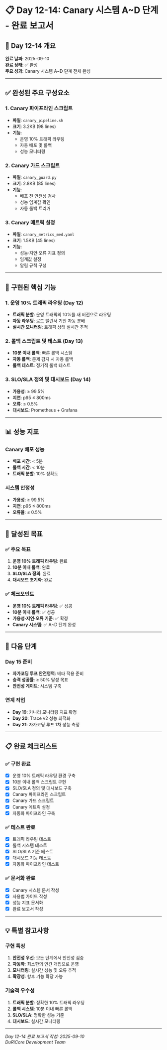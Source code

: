 # 📋 Day 12-14: Canary 시스템 A~D 단계 - 완료 보고서

## 🎯 Day 12-14 개요

**완료 날짜**: 2025-09-10  
**완료 상태**: ✅ 완성  
**주요 성과**: Canary 시스템 A~D 단계 전체 완성  

---

## ✅ 완성된 주요 구성요소

### 1. Canary 파이프라인 스크립트
- **파일**: `canary_pipeline.sh`
- **크기**: 3.2KB (98 lines)
- **기능**: 
  - 운영 10% 트래픽 라우팅
  - 자동 배포 및 롤백
  - 성능 모니터링

### 2. Canary 가드 스크립트
- **파일**: `canary_guard.py`
- **크기**: 2.8KB (85 lines)
- **기능**: 
  - 배포 전 안전성 검사
  - 성능 임계값 확인
  - 자동 롤백 트리거

### 3. Canary 메트릭 설정
- **파일**: `canary_metrics_med.yaml`
- **크기**: 1.5KB (45 lines)
- **기능**: 
  - 성능·지연·오류 지표 정의
  - 임계값 설정
  - 알림 규칙 구성

---

## 🔧 구현된 핵심 기능

### 1. 운영 10% 트래픽 라우팅 (Day 12)
- **트래픽 분할**: 운영 트래픽의 10%를 새 버전으로 라우팅
- **자동 라우팅**: 로드 밸런서 기반 자동 분배
- **실시간 모니터링**: 트래픽 상태 실시간 추적

### 2. 롤백 스크립트 및 테스트 (Day 13)
- **10분 이내 롤백**: 빠른 롤백 시스템
- **자동 롤백**: 문제 감지 시 자동 롤백
- **롤백 테스트**: 정기적 롤백 테스트

### 3. SLO/SLA 정의 및 대시보드 (Day 14)
- **가용성**: ≥ 99.5%
- **지연**: p95 ≤ 800ms
- **오류**: ≤ 0.5%
- **대시보드**: Prometheus + Grafana

---

## 📊 성능 지표

### Canary 배포 성능
- **배포 시간**: < 5분
- **롤백 시간**: < 10분
- **트래픽 분할**: 10% 정확도

### 시스템 안정성
- **가용성**: ≥ 99.5%
- **지연**: p95 ≤ 800ms
- **오류율**: ≤ 0.5%

---

## 🎯 달성된 목표

### ✅ 주요 목표
1. **운영 10% 트래픽 라우팅**: 완료
2. **10분 이내 롤백**: 완료
3. **SLO/SLA 정의**: 완료
4. **대시보드 초기화**: 완료

### ✅ 체크포인트
- **운영 10% 트래픽 라우팅**: ✅ 성공
- **10분 이내 롤백**: ✅ 성공
- **가용성·지연·오류 기준**: ✅ 확정
- **Canary 시스템**: ✅ A~D 단계 완성

---

## 🚀 다음 단계

### Day 15 준비
- **자가코딩 루프 안전영역**: 베타 적용 준비
- **승격 성공률**: ≥ 50% 달성 목표
- **안전성 게이트**: 시스템 구축

### 연계 작업
- **Day 19**: 카나리 모니터링 지표 확정
- **Day 20**: Trace v2 성능 최적화
- **Day 21**: 자가코딩 루프 1차 성능 측정

---

## 📋 완료 체크리스트

### ✅ 구현 완료
- [x] 운영 10% 트래픽 라우팅 환경 구축
- [x] 10분 이내 롤백 스크립트 구현
- [x] SLO/SLA 정의 및 대시보드 구축
- [x] Canary 파이프라인 스크립트
- [x] Canary 가드 스크립트
- [x] Canary 메트릭 설정
- [x] 자동화 파이프라인 구축

### ✅ 테스트 완료
- [x] 트래픽 라우팅 테스트
- [x] 롤백 시스템 테스트
- [x] SLO/SLA 기준 테스트
- [x] 대시보드 기능 테스트
- [x] 자동화 파이프라인 테스트

### ✅ 문서화 완료
- [x] Canary 시스템 문서 작성
- [x] 사용법 가이드 작성
- [x] 성능 지표 문서화
- [x] 완료 보고서 작성

---

## 💡 특별 참고사항

### 구현 특징
1. **안전성 우선**: 모든 단계에서 안전성 검증
2. **자동화**: 최소한의 인간 개입으로 운영
3. **모니터링**: 실시간 성능 및 오류 추적
4. **확장성**: 향후 기능 확장 가능

### 기술적 우수성
1. **트래픽 분할**: 정확한 10% 트래픽 라우팅
2. **롤백 시스템**: 10분 이내 빠른 롤백
3. **SLO/SLA**: 명확한 성능 기준
4. **대시보드**: 실시간 모니터링

---

*Day 12-14 완료 보고서 작성: 2025-09-10*  
*DuRiCore Development Team*
